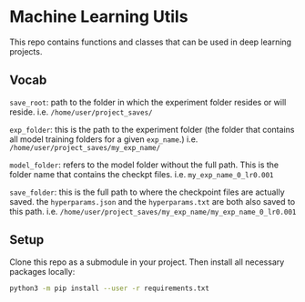 # Machine Learning Utils
This repo contains functions and classes that can be used in deep learning projects.

## Vocab
`save_root`: path to the folder in which the experiment folder resides
    or will reside. i.e. `/home/user/project_saves/`

`exp_folder`: this is the path to the experiment folder (the folder
    that contains all model training folders for a given `exp_name`.)
    i.e. `/home/user/project_saves/my_exp_name/`

`model_folder`: refers to the model folder without the full path. This
    is the folder name that contains the checkpt files.
    i.e. `my_exp_name_0_lr0.001`

`save_folder`: this is the full path to where the checkpoint files are
    actually saved. the `hyperparams.json` and the `hyperparams.txt` are
    both also saved to this path.
    i.e. `/home/user/project_saves/my_exp_name/my_exp_name_0_lr0.001`

## Setup
Clone this repo as a submodule in your project. Then install all
necessary packages locally:
```sh
python3 -m pip install --user -r requirements.txt
```







